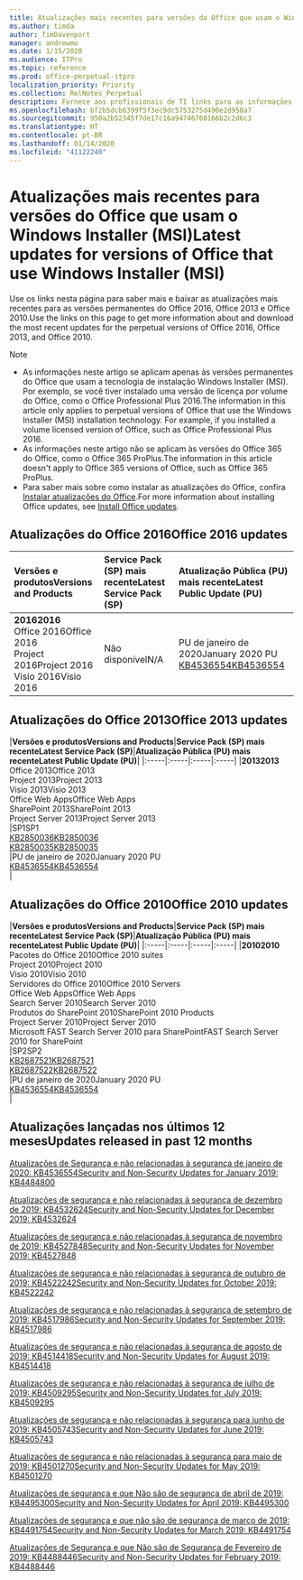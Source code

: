 ```yaml
---
title: Atualizações mais recentes para versões do Office que usam o Windows Installer (MSI)
ms.author: timda
author: TimDavenport
manager: andrewmo
ms.date: 1/15/2020
ms.audience: ITPro
ms.topic: reference
ms.prod: office-perpetual-itpro
localization_priority: Priority
ms.collection: RelNotes_Perpetual
description: Fornece aos profissionais de TI links para as informações de atualização mais recentes para as versões permanentes do Office 2016, Office 2013 e Office 2010
ms.openlocfilehash: bf2b5dcb6399f5f3ec9dc5753275d490e2d958a7
ms.sourcegitcommit: 950a2b52345f7de17c16a94746760166b2c2d6c3
ms.translationtype: HT
ms.contentlocale: pt-BR
ms.lasthandoff: 01/14/2020
ms.locfileid: "41122240"
---
```

# <a name="latest-updates-for-versions-of-office-that-use-windows-installer-msi"></a><span data-ttu-id="1ba4d-103">Atualizações mais recentes para versões do Office que usam o Windows Installer (MSI)</span><span class="sxs-lookup"><span data-stu-id="1ba4d-103">Latest updates for versions of Office that use Windows Installer (MSI)</span></span>

<span data-ttu-id="1ba4d-104">Use os links nesta página para saber mais e baixar as atualizações mais recentes para as versões permanentes do Office 2016, Office 2013 e Office 2010.</span><span class="sxs-lookup"><span data-stu-id="1ba4d-104">Use the links on this page to get more information about and download the most recent updates for the perpetual versions of Office 2016, Office 2013, and Office 2010.</span></span>
  
 
> [!NOTE]
> - <span data-ttu-id="1ba4d-p101">As informações neste artigo se aplicam apenas às versões permanentes do Office que usam a tecnologia de instalação Windows Installer (MSI). Por exemplo, se você tiver instalado uma versão de licença por volume do Office, como o Office Professional Plus 2016.</span><span class="sxs-lookup"><span data-stu-id="1ba4d-p101">The information in this article only applies to perpetual versions of Office that use the Windows Installer (MSI) installation technology. For example, if you installed a volume licensed version of Office, such as Office Professional Plus 2016.</span></span>
> - <span data-ttu-id="1ba4d-107">As informações neste artigo não se aplicam às versões do Office 365 do Office, como o Office 365 ProPlus.</span><span class="sxs-lookup"><span data-stu-id="1ba4d-107">The information in this article doesn't apply to Office 365 versions of Office, such as Office 365 ProPlus.</span></span>
> - <span data-ttu-id="1ba4d-108">Para saber mais sobre como instalar as atualizações do Office, confira [Instalar atualizações do Office](https://support.office.com/article/2ab296f3-7f03-43a2-8e50-46de917611c5).</span><span class="sxs-lookup"><span data-stu-id="1ba4d-108">For more information about installing Office updates, see [Install Office updates](https://support.office.com/article/2ab296f3-7f03-43a2-8e50-46de917611c5).</span></span> 


## <a name="office-2016-updates"></a><span data-ttu-id="1ba4d-109">Atualizações do Office 2016</span><span class="sxs-lookup"><span data-stu-id="1ba4d-109">Office 2016 updates</span></span>

|<span data-ttu-id="1ba4d-110">**Versões e produtos**</span><span class="sxs-lookup"><span data-stu-id="1ba4d-110">**Versions and Products**</span></span>|<span data-ttu-id="1ba4d-111">**Service Pack (SP) mais recente**</span><span class="sxs-lookup"><span data-stu-id="1ba4d-111">**Latest Service Pack (SP)**</span></span>|<span data-ttu-id="1ba4d-112">**Atualização Pública (PU) mais recente**</span><span class="sxs-lookup"><span data-stu-id="1ba4d-112">**Latest Public Update (PU)**</span></span>|
|:-----|:-----|:-----|
|<span data-ttu-id="1ba4d-113">**2016**</span><span class="sxs-lookup"><span data-stu-id="1ba4d-113">**2016**</span></span> <br/> <span data-ttu-id="1ba4d-114">Office 2016</span><span class="sxs-lookup"><span data-stu-id="1ba4d-114">Office 2016</span></span>  <br/> <span data-ttu-id="1ba4d-115">Project 2016</span><span class="sxs-lookup"><span data-stu-id="1ba4d-115">Project 2016</span></span>  <br/> <span data-ttu-id="1ba4d-116">Visio 2016</span><span class="sxs-lookup"><span data-stu-id="1ba4d-116">Visio 2016</span></span>  <br/> |<span data-ttu-id="1ba4d-117">Não disponível</span><span class="sxs-lookup"><span data-stu-id="1ba4d-117">N/A</span></span>  <br/> |<span data-ttu-id="1ba4d-118">PU de janeiro de 2020</span><span class="sxs-lookup"><span data-stu-id="1ba4d-118">January 2020 PU</span></span>  <br/> [<span data-ttu-id="1ba4d-119">KB4536554</span><span class="sxs-lookup"><span data-stu-id="1ba4d-119">KB4536554</span></span>](https://support.microsoft.com/help/4536554) <br/> |
   
## <a name="office-2013-updates"></a><span data-ttu-id="1ba4d-120">Atualizações do Office 2013</span><span class="sxs-lookup"><span data-stu-id="1ba4d-120">Office 2013 updates</span></span>

|<span data-ttu-id="1ba4d-121">**Versões e produtos**</span><span class="sxs-lookup"><span data-stu-id="1ba4d-121">**Versions and Products**</span></span>|<span data-ttu-id="1ba4d-122">**Service Pack (SP) mais recente**</span><span class="sxs-lookup"><span data-stu-id="1ba4d-122">**Latest Service Pack (SP)**</span></span>|<span data-ttu-id="1ba4d-123">**Atualização Pública (PU) mais recente**</span><span class="sxs-lookup"><span data-stu-id="1ba4d-123">**Latest Public Update (PU)**</span></span>|
|:-----|:-----|:-----|:-----|
|<span data-ttu-id="1ba4d-124">**2013**</span><span class="sxs-lookup"><span data-stu-id="1ba4d-124">**2013**</span></span> <br/> <span data-ttu-id="1ba4d-125">Office 2013</span><span class="sxs-lookup"><span data-stu-id="1ba4d-125">Office 2013</span></span>  <br/> <span data-ttu-id="1ba4d-126">Project 2013</span><span class="sxs-lookup"><span data-stu-id="1ba4d-126">Project 2013</span></span>  <br/> <span data-ttu-id="1ba4d-127">Visio 2013</span><span class="sxs-lookup"><span data-stu-id="1ba4d-127">Visio 2013</span></span>  <br/> <span data-ttu-id="1ba4d-128">Office Web Apps</span><span class="sxs-lookup"><span data-stu-id="1ba4d-128">Office Web Apps</span></span>  <br/> <span data-ttu-id="1ba4d-129">SharePoint 2013</span><span class="sxs-lookup"><span data-stu-id="1ba4d-129">SharePoint 2013</span></span>  <br/> <span data-ttu-id="1ba4d-130">Project Server 2013</span><span class="sxs-lookup"><span data-stu-id="1ba4d-130">Project Server 2013</span></span>  <br/> |<span data-ttu-id="1ba4d-131">SP1</span><span class="sxs-lookup"><span data-stu-id="1ba4d-131">SP1</span></span> <br/> [<span data-ttu-id="1ba4d-132">KB2850036</span><span class="sxs-lookup"><span data-stu-id="1ba4d-132">KB2850036</span></span>](https://support.microsoft.com/kb/2850036) <br/>[<span data-ttu-id="1ba4d-133">KB2850035</span><span class="sxs-lookup"><span data-stu-id="1ba4d-133">KB2850035</span></span>](https://support.microsoft.com/kb/2850035) <br/> |<span data-ttu-id="1ba4d-134">PU de janeiro de 2020</span><span class="sxs-lookup"><span data-stu-id="1ba4d-134">January 2020 PU</span></span>  <br/> [<span data-ttu-id="1ba4d-135">KB4536554</span><span class="sxs-lookup"><span data-stu-id="1ba4d-135">KB4536554</span></span>](https://support.microsoft.com/help/4536554) <br/> |
   
## <a name="office-2010-updates"></a><span data-ttu-id="1ba4d-136">Atualizações do Office 2010</span><span class="sxs-lookup"><span data-stu-id="1ba4d-136">Office 2010 updates</span></span>

|<span data-ttu-id="1ba4d-137">**Versões e produtos**</span><span class="sxs-lookup"><span data-stu-id="1ba4d-137">**Versions and Products**</span></span>|<span data-ttu-id="1ba4d-138">**Service Pack (SP) mais recente**</span><span class="sxs-lookup"><span data-stu-id="1ba4d-138">**Latest Service Pack (SP)**</span></span>|<span data-ttu-id="1ba4d-139">**Atualização Pública (PU) mais recente**</span><span class="sxs-lookup"><span data-stu-id="1ba4d-139">**Latest Public Update (PU)**</span></span>|
|:-----|:-----|:-----|:-----|
|<span data-ttu-id="1ba4d-140">**2010**</span><span class="sxs-lookup"><span data-stu-id="1ba4d-140">**2010**</span></span> <br/> <span data-ttu-id="1ba4d-141">Pacotes do Office 2010</span><span class="sxs-lookup"><span data-stu-id="1ba4d-141">Office 2010 suites</span></span>  <br/> <span data-ttu-id="1ba4d-142">Project 2010</span><span class="sxs-lookup"><span data-stu-id="1ba4d-142">Project 2010</span></span>  <br/> <span data-ttu-id="1ba4d-143">Visio 2010</span><span class="sxs-lookup"><span data-stu-id="1ba4d-143">Visio 2010</span></span>  <br/> <span data-ttu-id="1ba4d-144">Servidores do Office 2010</span><span class="sxs-lookup"><span data-stu-id="1ba4d-144">Office 2010 Servers</span></span>  <br/> <span data-ttu-id="1ba4d-145">Office Web Apps</span><span class="sxs-lookup"><span data-stu-id="1ba4d-145">Office Web Apps</span></span>  <br/> <span data-ttu-id="1ba4d-146">Search Server 2010</span><span class="sxs-lookup"><span data-stu-id="1ba4d-146">Search Server 2010</span></span>  <br/> <span data-ttu-id="1ba4d-147">Produtos do SharePoint 2010</span><span class="sxs-lookup"><span data-stu-id="1ba4d-147">SharePoint 2010 Products</span></span>  <br/> <span data-ttu-id="1ba4d-148">Project Server 2010</span><span class="sxs-lookup"><span data-stu-id="1ba4d-148">Project Server 2010</span></span>  <br/> <span data-ttu-id="1ba4d-149">Microsoft FAST Search Server 2010 para SharePoint</span><span class="sxs-lookup"><span data-stu-id="1ba4d-149">FAST Search Server 2010 for SharePoint</span></span>  <br/> |<span data-ttu-id="1ba4d-150">SP2</span><span class="sxs-lookup"><span data-stu-id="1ba4d-150">SP2</span></span> <br/>[<span data-ttu-id="1ba4d-151">KB2687521</span><span class="sxs-lookup"><span data-stu-id="1ba4d-151">KB2687521</span></span>](https://support.microsoft.com/kb/2687521) <br/> [<span data-ttu-id="1ba4d-152">KB2687522</span><span class="sxs-lookup"><span data-stu-id="1ba4d-152">KB2687522</span></span>](https://support.microsoft.com/kb/2687522) <br/> |<span data-ttu-id="1ba4d-153">PU de janeiro de 2020</span><span class="sxs-lookup"><span data-stu-id="1ba4d-153">January 2020 PU</span></span>  <br/> [<span data-ttu-id="1ba4d-154">KB4536554</span><span class="sxs-lookup"><span data-stu-id="1ba4d-154">KB4536554</span></span>](https://support.microsoft.com/help/4536554) <br/>|
   

   
## <a name="updates-released-in-past-12-months"></a><span data-ttu-id="1ba4d-155">Atualizações lançadas nos últimos 12 meses</span><span class="sxs-lookup"><span data-stu-id="1ba4d-155">Updates released in past 12 months</span></span>

[<span data-ttu-id="1ba4d-156">Atualizações de Segurança e não relacionadas à segurança de janeiro de 2020: KB4536554</span><span class="sxs-lookup"><span data-stu-id="1ba4d-156">Security and Non-Security Updates for January 2019: KB4484800</span></span>](https://support.microsoft.com/help/4536554)

[<span data-ttu-id="1ba4d-157">Atualizações de segurança e não relacionadas à segurança de dezembro de 2019: KB4532624</span><span class="sxs-lookup"><span data-stu-id="1ba4d-157">Security and Non-Security Updates for December 2019: KB4532624</span></span>](https://support.microsoft.com/help/4532624)

[<span data-ttu-id="1ba4d-158">Atualizações de segurança e não relacionadas à segurança de novembro de 2019: KB4527848</span><span class="sxs-lookup"><span data-stu-id="1ba4d-158">Security and Non-Security Updates for November 2019: KB4527848</span></span>](https://support.microsoft.com/help/4527848)

[<span data-ttu-id="1ba4d-159">Atualizações de segurança e não relacionadas à segurança de outubro de 2019: KB4522242</span><span class="sxs-lookup"><span data-stu-id="1ba4d-159">Security and Non-Security Updates for October 2019: KB4522242</span></span>](https://support.microsoft.com/help/4522242)

[<span data-ttu-id="1ba4d-160">Atualizações de segurança e não relacionadas à segurança de setembro de 2019: KB4517986</span><span class="sxs-lookup"><span data-stu-id="1ba4d-160">Security and Non-Security Updates for September 2019: KB4517986</span></span>](https://support.microsoft.com/help/4517986 )

[<span data-ttu-id="1ba4d-161">Atualizações de segurança e não relacionadas à segurança de agosto de 2019: KB4514418</span><span class="sxs-lookup"><span data-stu-id="1ba4d-161">Security and Non-Security Updates for August 2019: KB4514418</span></span>](https://support.microsoft.com/help/4514418)

[<span data-ttu-id="1ba4d-162">Atualizações de segurança e não relacionadas à segurança de julho de 2019: KB4509295</span><span class="sxs-lookup"><span data-stu-id="1ba4d-162">Security and Non-Security Updates for July 2019: KB4509295</span></span>](https://support.microsoft.com/help/4509295)

[<span data-ttu-id="1ba4d-163">Atualizações de segurança e não relacionadas à segurança para junho de 2019: KB4505743</span><span class="sxs-lookup"><span data-stu-id="1ba4d-163">Security and Non-Security Updates for June 2019: KB4505743</span></span>](https://support.microsoft.com/help/4505743)

[<span data-ttu-id="1ba4d-164">Atualizações de segurança e não relacionadas à segurança para maio de 2019: KB4501270</span><span class="sxs-lookup"><span data-stu-id="1ba4d-164">Security and Non-Security Updates for May 2019: KB4501270 </span></span>](https://support.microsoft.com/help/4501270)

[<span data-ttu-id="1ba4d-165">Atualizações de segurança e que Não são de segurança de abril de 2019: KB4495300</span><span class="sxs-lookup"><span data-stu-id="1ba4d-165">Security and Non-Security Updates for April 2019: KB4495300</span></span>](https://support.microsoft.com/help/4495300)

[<span data-ttu-id="1ba4d-166">Atualizações de segurança e que não são de segurança de março de 2019: KB4491754</span><span class="sxs-lookup"><span data-stu-id="1ba4d-166">Security and Non-Security Updates for March 2019: KB4491754</span></span>](https://support.microsoft.com/help/4491754) 

[<span data-ttu-id="1ba4d-167">Atualizações de Segurança e que Não são de Segurança de Fevereiro de 2019: KB4488446</span><span class="sxs-lookup"><span data-stu-id="1ba4d-167">Security and Non-Security Updates for February 2019: KB4488446</span></span>](https://support.microsoft.com/help/4488446)








 

   

   

  


  
 
  
 
  

  
   
  
